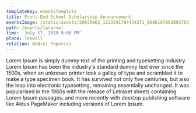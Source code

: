 ```yaml
---
templateKey: eventsTemplate
title: Front-End School Scholarship Announcement
eventsImage: /static/assets/20935062_1123341784434371_8686167862893783118_o.jpg
path: /events/lararvel
time: 'July 17, 2019 9:00 PM'
place: Tekwill
relation: Andrei Popovici
---
```

Lorem Ipsum is simply dummy text of the printing and typesetting industry. Lorem Ipsum has been the industry's standard dummy text ever since the 1500s, when an unknown printer took a galley of type and scrambled it to make a type specimen book. It has survived not only five centuries, but also the leap into electronic typesetting, remaining essentially unchanged. It was popularised in the 1960s with the release of Letraset sheets containing Lorem Ipsum passages, and more recently with desktop publishing software like Aldus PageMaker including versions of Lorem Ipsum.
